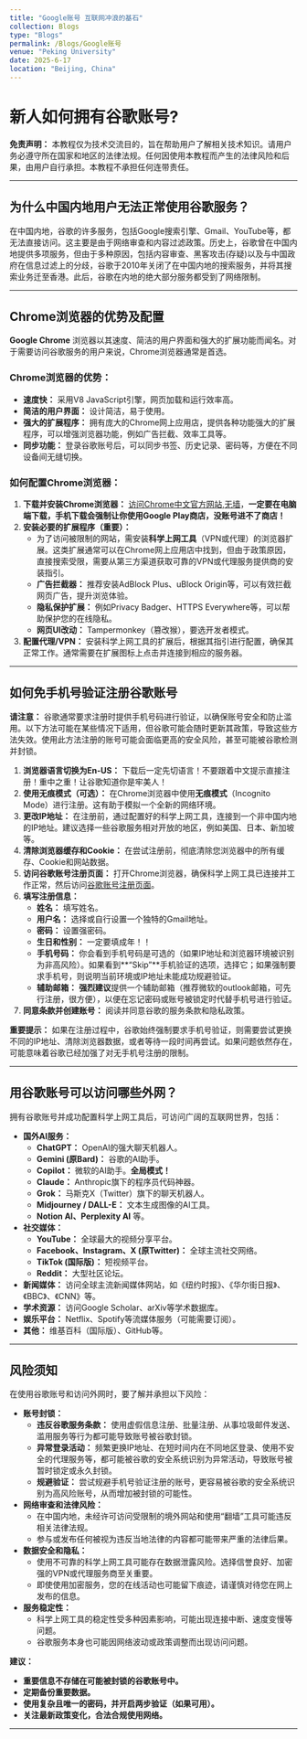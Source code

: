 ```yaml
---
title: "Google账号 互联网冲浪的基石"
collection: Blogs
type: "Blogs"
permalink: /Blogs/Google账号
venue: "Peking University"
date: 2025-6-17
location: "Beijing, China"
---
```

# 新人如何拥有谷歌账号?

**免责声明：** 本教程仅为技术交流目的，旨在帮助用户了解相关技术知识。请用户务必遵守所在国家和地区的法律法规。任何因使用本教程而产生的法律风险和后果，由用户自行承担。本教程不承担任何连带责任。

-----

## 为什么中国内地用户无法正常使用谷歌服务？

在中国内地，谷歌的许多服务，包括Google搜索引擎、Gmail、YouTube等，都无法直接访问。这主要是由于网络审查和内容过滤政策。历史上，谷歌曾在中国内地提供多项服务，但由于多种原因，包括内容审查、黑客攻击(存疑)以及与中国政府在信息过滤上的分歧，谷歌于2010年关闭了在中国内地的搜索服务，并将其搜索业务迁至香港。此后，谷歌在内地的绝大部分服务都受到了网络限制。

-----

## Chrome浏览器的优势及配置

**Google Chrome** 浏览器以其速度、简洁的用户界面和强大的扩展功能而闻名。对于需要访问谷歌服务的用户来说，Chrome浏览器通常是首选。

### Chrome浏览器的优势：

  * **速度快：** 采用V8 JavaScript引擎，网页加载和运行效率高。
  * **简洁的用户界面：** 设计简洁，易于使用。
  * **强大的扩展程序：** 拥有庞大的Chrome网上应用店，提供各种功能强大的扩展程序，可以增强浏览器功能，例如广告拦截、效率工具等。
  * **同步功能：** 登录谷歌账号后，可以同步书签、历史记录、密码等，方便在不同设备间无缝切换。

### 如何配置Chrome浏览器：

1.  **下载并安装Chrome浏览器：** [访问Chrome中文官方网站,无墙](https://www.google.cn/chrome/next-steps.html?statcb=0&installdataindex=empty&defaultbrowser=0)，**一定要在电脑端下载，手机下载会强制让你使用Google Play商店，没账号进不了商店！**
2.  **安装必要的扩展程序（重要）：**
      * 为了访问被限制的网站，需安装**科学上网工具**（VPN或代理）的浏览器扩展。这类扩展通常可以在Chrome网上应用店中找到，但由于政策原因，直接搜索受限，需要从第三方渠道获取可靠的VPN或代理服务提供商的安装指引。
      * **广告拦截器：** 推荐安装AdBlock Plus、uBlock Origin等，可以有效拦截网页广告，提升浏览体验。
      * **隐私保护扩展：** 例如Privacy Badger、HTTPS Everywhere等，可以帮助保护您的在线隐私。
      * **网页UI改动：** Tampermonkey（篡改猴），要选开发者模式。
3.  **配置代理/VPN：** 安装科学上网工具的扩展后，根据其指引进行配置，确保其正常工作。通常需要在扩展图标上点击并连接到相应的服务器。

-----

## 如何免手机号验证注册谷歌账号

**请注意：** 谷歌通常要求注册时提供手机号码进行验证，以确保账号安全和防止滥用。以下方法可能在某些情况下适用，但谷歌可能会随时更新其政策，导致这些方法失效。使用此方法注册的账号可能会面临更高的安全风险，甚至可能被谷歌检测并封锁。

1.  **浏览器语言切换为En-US：** 下载后一定先切语言！不要跟着中文提示直接注册！重中之重！让谷歌知道你是牢美人！
2.  **使用无痕模式（可选）：** 在Chrome浏览器中使用**无痕模式**（Incognito Mode）进行注册。这有助于模拟一个全新的网络环境。
3.  **更改IP地址：** 在注册前，通过配置好的科学上网工具，连接到一个非中国内地的IP地址。建议选择一些谷歌服务相对开放的地区，例如美国、日本、新加坡等。
4.  **清除浏览器缓存和Cookie：** 在尝试注册前，彻底清除您浏览器中的所有缓存、Cookie和网站数据。
5.  **访问谷歌账号注册页面：** 打开Chrome浏览器，确保科学上网工具已连接并工作正常，然后访问[谷歌账号注册页面](https://accounts.google.com/lifecycle/steps/signup/name?continue=https%3A%2F%2Fwww.google.com%3Fhl%3Dzh-CN&dsh=S-1089015267%3A1750219695620942&ec=GAlA8wE&flowEntry=SignUp&flowName=GlifWebSignIn&hl=en-US&TL=ALgCv6yKU2n_rxobqXAIlgCjXrs7T_ZTw99REM31yXt1vgX5k2FTIZCTGtRotOaW)。
6.  **填写注册信息：**
      * **姓名：** 填写姓名。
      * **用户名：** 选择或自行设置一个独特的Gmail地址。
      * **密码：** 设置强密码。
      * **生日和性别：** 一定要填成年！！
      * **手机号码：** 你会看到手机号码是可选的（如果IP地址和浏览器环境被识别为非高风险）。如果看到\*\*“Skip”\*\*手机验证的选项，选择它；如果强制要求手机号，则说明当前环境或IP地址未能成功规避验证。
      * **辅助邮箱：** **强烈建议**提供一个辅助邮箱（推荐微软的outlook邮箱，可先行注册，很方便），以便在忘记密码或账号被锁定时代替手机号进行验证。
7.  **同意条款并创建账号：** 阅读并同意谷歌的服务条款和隐私政策。

**重要提示：** 如果在注册过程中，谷歌始终强制要求手机号验证，则需要尝试更换不同的IP地址、清除浏览器数据，或者等待一段时间再尝试。如果问题依然存在，可能意味着谷歌已经加强了对无手机号注册的限制。

-----

## 用谷歌账号可以访问哪些外网？

拥有谷歌账号并成功配置科学上网工具后，可访问广阔的互联网世界，包括：

  * **国外AI服务：**
      * **ChatGPT：** OpenAI的强大聊天机器人。
      * **Gemini (原Bard)：** 谷歌的AI助手。
      * **Copilot：** 微软的AI助手。**全局模式！**
      * **Claude：** Anthropic旗下的程序员代码神器。
      * **Grok：** 马斯克X（Twitter）旗下的聊天机器人。
      * **Midjourney / DALL-E：** 文本生成图像的AI工具。
      * **Notion AI、Perplexity AI** 等。
  * **社交媒体：**
      * **YouTube：** 全球最大的视频分享平台。
      * **Facebook、Instagram、X (原Twitter)：** 全球主流社交网络。
      * **TikTok (国际版)：** 短视频平台。
      * **Reddit：** 大型社区论坛。
  * **新闻媒体：** 访问全球主流新闻媒体网站，如《纽约时报》、《华尔街日报》、《BBC》、《CNN》等。
  * **学术资源：** 访问Google Scholar、arXiv等学术数据库。
  * **娱乐平台：** Netflix、Spotify等流媒体服务（可能需要订阅）。
  * **其他：** 维基百科（国际版）、GitHub等。

-----

## 风险须知

在使用谷歌账号和访问外网时，要了解并承担以下风险：

  * **账号封锁：**
      * **违反谷歌服务条款：** 使用虚假信息注册、批量注册、从事垃圾邮件发送、滥用服务等行为都可能导致账号被谷歌封锁。
      * **异常登录活动：** 频繁更换IP地址、在短时间内在不同地区登录、使用不安全的代理服务等，都可能被谷歌的安全系统识别为异常活动，导致账号被暂时锁定或永久封锁。
      * **规避验证：** 尝试规避手机号验证注册的账号，更容易被谷歌的安全系统识别为高风险账号，从而增加被封锁的可能性。
  * **网络审查和法律风险：**
      * 在中国内地，未经许可访问受限制的境外网站和使用“翻墙”工具可能违反相关法律法规。
      * 参与或发布任何被视为违反当地法律的内容都可能带来严重的法律后果。
  * **数据安全和隐私：**
      * 使用不可靠的科学上网工具可能存在数据泄露风险。选择信誉良好、加密强的VPN或代理服务商至关重要。
      * 即使使用加密服务，您的在线活动也可能留下痕迹，请谨慎对待您在网上发布的信息。
  * **服务稳定性：**
      * 科学上网工具的稳定性受多种因素影响，可能出现连接中断、速度变慢等问题。
      * 谷歌服务本身也可能因网络波动或政策调整而出现访问问题。

**建议：**

  * **重要信息不存储在可能被封锁的谷歌账号中。**
  * **定期备份重要数据。**
  * **使用复杂且唯一的密码，并开启两步验证（如果可用）。**
  * **关注最新政策变化，合法合规使用网络。**

-----
